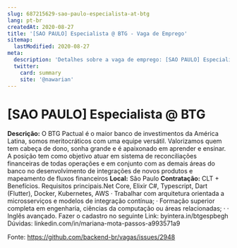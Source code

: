 ```yaml
---
slug: 687215629-sao-paulo-especialista-at-btg
lang: pt-br
createdAt: 2020-08-27
title: '[SAO PAULO] Especialista @ BTG - Vaga de Emprego'
sitemap:
  lastModified: 2020-08-27
meta:
  description: 'Detalhes sobre a vaga de emprego: [SAO PAULO] Especialista @ BTG'
  twitter:
    card: summary
    site: '@nawarian'
---
```


# [SAO PAULO] Especialista @ BTG


**Descrição:** O BTG Pactual é o maior banco de investimentos da América Latina, somos meritocráticos com uma equipe versátil. Valorizamos quem tem cabeça de dono, sonha grande e é apaixonado em aprender e ensinar. A posição tem como objetivo atuar em sistema de reconciliações financeiras de todas operações e em conjunto com as demais áreas do banco no desenvolvimento de integrações de novos produtos e mapeamento de fluxos financeiros
**Local:** São Paulo
**Contratação:** CLT + Benefícios. 
Requisitos principais.Net Core, Elixir C#, Typescript, Dart (Flutter), Docker, Kubernetes, AWS · Trabalhar com arquitetura orientada a microsserviços e modelos de integração contínua; · 
Formação superior completa em engenharia, ciências da computação ou áreas relacionadas; · 
· Inglês avançado.
Fazer o cadastro no seguinte Link: byintera.in/btgespbegh
Dúvidas: linkedin.com/in/mariana-mota-passos-a993571a9


Fonte: https://github.com/backend-br/vagas/issues/2948